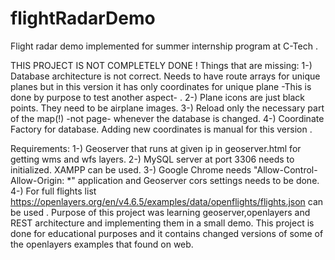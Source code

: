 # flightRadarDemo
Flight radar demo implemented for summer internship program at C-Tech .

THIS PROJECT IS NOT COMPLETELY DONE !
Things that are missing:
	1-) Database architecture is not correct. Needs to have route arrays for unique planes but in this version it has only coordinates for unique plane -This is done by purpose to test another aspect- .
	2-) Plane icons are just black points. They need to be airplane images.
	3-) Reload only the necessary part of the map(!) -not page- whenever the database is changed.
	4-) Coordinate Factory for database. Adding new coordinates is manual for this version .


Requirements:
	1-) Geoserver that runs at given ip in geoserver.html for getting wms and wfs layers.
	2-) MySQL server at port 3306 needs to initialized. XAMPP can be used.
	3-) Google Chrome needs "Allow-Control-Allow-Origin: *" application and Geoserver cors settings needs to be done.
	4-) For full flights list https://openlayers.org/en/v4.6.5/examples/data/openflights/flights.json can be used .
Purpose of this project was learning geoserver,openlayers and REST architecture and implementing them in a small demo.
This project is done for educational purposes and it contains changed versions of some of the openlayers examples that found on web.